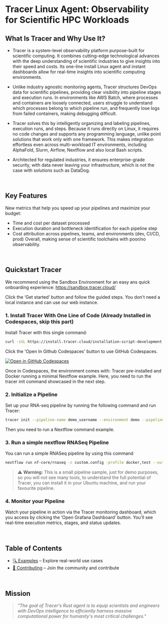 <h1 align="left">
Tracer Linux Agent: Observability for Scientific HPC Workloads
</h1>

## What Is Tracer and Why Use It? 
- Tracer is a system-level observability platform purpose-built for scientific computing. It combines cutting-edge technological advances with the deep understanding of scientific industries to give insights into their speed and costs.
Its one-line install Linux agent and instant dashboards allow for real-time insights into scientific computing environments.

- Unlike industry agnostic monitoring agents, Tracer structures DevOps data for scientific pipelines, providing clear visibility into pipeline stages and execution runs. In environments like AWS Batch, where processes and containers are loosely connected, users struggle to understand which processes belong to which pipeline run, and frequently lose logs from failed containers, making debugging difficult.

- Tracer solves this by intelligently organizing and labeling pipelines, execution runs, and steps. Because it runs directly on Linux, it requires no code changes and supports any programming language, unlike point solutions that work only with one framework. This makes integration effortless even across multi-workload IT environments, including AlphaFold, Slurm, Airflow, Nextflow and also local Bash scripts.

- Architected for regulated industries, it ensures enterprise-grade security, with data never leaving your infrastructure, which is not the case with solutions such as DataDog. 


<br />


## Key Features 
New metrics that help you speed up your pipelines and maximize your budget:
- Time and cost per dataset processed
- Execution duration and bottleneck identification for each pipeline step
- Cost attribution across pipelines, teams, and environments (dev, CI/CD, prod)
Overall, making sense of scientific toolchains with poor/no observability.


<br />






## Quickstart Tracer

We recommend using the Sandbox Environment for an easy ans quick onboarding experience: https://sandbox.tracer.cloud/

Click the ‘Get started’ button and follow the guided steps. You don't need a local instance and can use our web instance. 



### 1. Install Tracer With One Line of Code (Already Installed in Codespaces, skip this part)

Install Tracer with this single command:
```bash
curl -sSL https://install.tracer.cloud/installation-script-development.sh | bash && source ~/.bashrc
```
Click the 'Open In Github Codespaces' button to use GitHub Codespaces.

[![Open in GitHub Codespaces](https://github.com/codespaces/badge.svg)](https://codespaces.new/Tracer-Cloud/tracer-test-pipelines-bioinformatics)

Once in Codespaces, the environment comes with:
Tracer pre-installed and Docker running a minimal Nextflow example. Here, you need to run the tracer init command showcased in the next step.



### 2. Initialize a Pipeline

Set up your RNA-seq pipeline by running the following command and run Tracer:
```bash
tracer init --pipeline-name demo_username --environment demo --pipeline-type rnaseq --user-operator user_email --is-dev false 
 ```
Then you need to run a Nextflow command example.

### 3. Run a simple nextflow RNASeq Pipeline
You can run a simple RNASeq pipeline by using this command
```bash
nextflow run nf-core/rnaseq -c custom.config -profile docker,test --outdir results -resume
```

> ⚠️ **Warning:** This is a small pipeline sample, just for demo purposes, so you will not see many tools, to understand the full potential of Tracer, you can install it in your Ubuntu machine, and run your favourite pipeline.


### 4. Monitor your Pipeline

Watch your pipeline in action via the Tracer monitoring dashboard, which you access by clicking the ‘Open Grafana Dashboard’ button.
You’ll see real-time execution metrics, stages, and status updates.




<br />



## Table of Contents
- [🔍 Examples](docs/EXAMPLES.md) – Explore real-world use cases 
- [🤝 Contributing](docs/CONTRIBUTING.md) – Join the community and contribute



<br />



## Mission

> *"The goal of Tracer's Rust agent is to equip scientists and engineers with DevOps intelligence to efficiently harness massive computational power for humanity's most critical challenges."*
